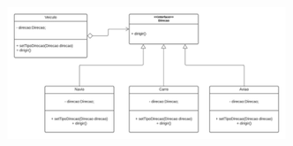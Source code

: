 <img src="https://github.com/FelipeASousa/Bertoti/blob/main/Engenharia%203/Strategy/StrategyDiagram.jpeg" width="1000px"/>
